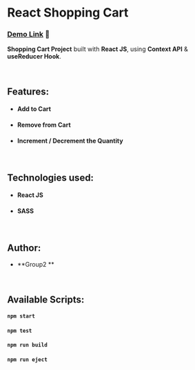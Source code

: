# React Shopping Cart

### [Demo Link](https://react-shopping-cart-project.netlify.app/) 🔗

**Shopping Cart Project** built with **React JS**, using **Context API** & **useReducer Hook**.

<br/>

## Features:

- #### Add to Cart
- #### Remove from Cart
- #### Increment / Decrement the Quantity

<br/>

## Technologies used:

- #### **React JS**
- #### **SASS**

<br/>

## Author:

- **Group2 **

<br/>

## Available Scripts:

#### `npm start`

#### `npm test`

#### `npm run build`

#### `npm run eject`
